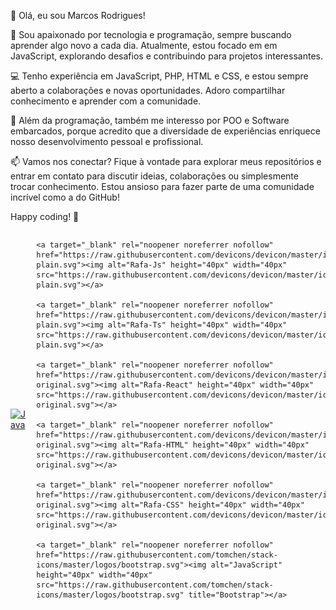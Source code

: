 👋 Olá, eu sou Marcos Rodrigues!

🚀 Sou apaixonado por tecnologia e programação, sempre buscando aprender algo novo a cada dia. Atualmente, estou focado em em JavaScript, explorando desafios e contribuindo para projetos interessantes.

💻 Tenho experiência em JavaScript, PHP, HTML e CSS, e estou sempre aberto a colaborações e novas oportunidades. Adoro compartilhar conhecimento e aprender com a comunidade.

🌱 Além da programação, também me interesso por POO e Software embarcados, porque acredito que a diversidade de experiências enriquece nosso desenvolvimento pessoal e profissional.

📫 Vamos nos conectar? Fique à vontade para explorar meus repositórios e entrar em contato para discutir ideias, colaborações ou simplesmente trocar conhecimento. Estou ansioso para fazer parte de uma comunidade incrível como a do GitHub!

Happy coding! 🚀



<div style="display: flex; gap: 10px; align-items: center;">
    <a target="_blank" rel="noopener noreferrer nofollow" href="https://raw.githubusercontent.com/tomchen/stack-icons/master/logos/java.svg"><img alt="Java" height="40px" width="40px" src="https://raw.githubusercontent.com/tomchen/stack-icons/master/logos/java.svg" title="Java"></a>

    <a target="_blank" rel="noopener noreferrer nofollow" href="https://raw.githubusercontent.com/devicons/devicon/master/icons/javascript/javascript-plain.svg"><img alt="Rafa-Js" height="40px" width="40px" src="https://raw.githubusercontent.com/devicons/devicon/master/icons/javascript/javascript-plain.svg"></a>

    <a target="_blank" rel="noopener noreferrer nofollow" href="https://raw.githubusercontent.com/devicons/devicon/master/icons/typescript/typescript-plain.svg"><img alt="Rafa-Ts" height="40px" width="40px" src="https://raw.githubusercontent.com/devicons/devicon/master/icons/typescript/typescript-plain.svg"></a>

    <a target="_blank" rel="noopener noreferrer nofollow" href="https://raw.githubusercontent.com/devicons/devicon/master/icons/react/react-original.svg"><img alt="Rafa-React" height="40px" width="40px" src="https://raw.githubusercontent.com/devicons/devicon/master/icons/react/react-original.svg"></a>

    <a target="_blank" rel="noopener noreferrer nofollow" href="https://raw.githubusercontent.com/devicons/devicon/master/icons/html5/html5-original.svg"><img alt="Rafa-HTML" height="40px" width="40px" src="https://raw.githubusercontent.com/devicons/devicon/master/icons/html5/html5-original.svg"></a>

    <a target="_blank" rel="noopener noreferrer nofollow" href="https://raw.githubusercontent.com/devicons/devicon/master/icons/css3/css3-original.svg"><img alt="Rafa-CSS" height="40px" width="40px" src="https://raw.githubusercontent.com/devicons/devicon/master/icons/css3/css3-original.svg"></a>

    <a target="_blank" rel="noopener noreferrer nofollow" href="https://raw.githubusercontent.com/tomchen/stack-icons/master/logos/bootstrap.svg"><img alt="JavaScript" height="40px" width="40px" src="https://raw.githubusercontent.com/tomchen/stack-icons/master/logos/bootstrap.svg" title="Bootstrap"></a>
</div>

